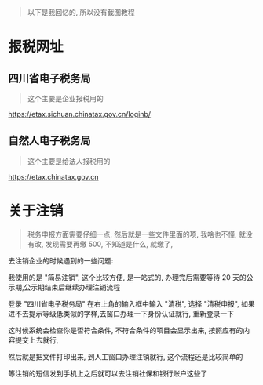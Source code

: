 > 以下是我回忆的, 所以没有截图教程

# 报税网址

## 四川省电子税务局

> 这个主要是企业报税用的

https://etax.sichuan.chinatax.gov.cn/loginb/

## 自然人电子税务局

> 这个主要是给法人报税用的

https://etax.chinatax.gov.cn

# 关于注销

> 税务申报方面需要仔细一点, 然后就是一些文件里面的项, 我啥也不懂, 就没有改, 发现需要再缴 500, 不知道是什么, 就缴了,

去注销企业的时候遇到的一些问题:

我使用的是 "简易注销", 这个比较方便, 是一站式的, 办理完后需要等待 20 天的公示期,公示期结束后继续办理注销流程

登录 "四川省电子税务局" 在右上角的输入框中输入 "清税", 选择 "清税申报", 如果进不去提示等级低类似的字样,去窗口办理一下身份认证就行, 重新登录一下

这时候系统会检查你是否符合条件, 不符合条件的项目会显示出来, 按照应有的内容提交上去就行,

然后就是把文件打印出来, 到人工窗口办理注销就行, 这个流程还是比较简单的

等注销的短信发到手机上之后就可以去注销社保和银行账户这些了
